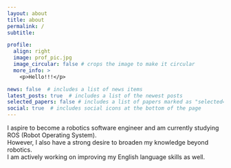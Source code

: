 ```yaml
---
layout: about
title: about
permalink: /
subtitle:

profile:
  align: right
  image: prof_pic.jpg
  image_circular: false # crops the image to make it circular
  more_info: >
    <p>Hello!!!</p>

news: false  # includes a list of news items
latest_posts: true  # includes a list of the newest posts
selected_papers: false # includes a list of papers marked as "selected={true}"
social: true  # includes social icons at the bottom of the page
---
```



I aspire to become a robotics software engineer and am currently studying ROS (Robot Operating System).  
However, I also have a strong desire to broaden my knowledge beyond robotics.  
I am actively working on improving my English language skills as well.
